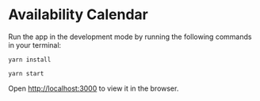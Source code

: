 # Availability Calendar

Run the app in the development mode by running the following commands in your terminal:

`yarn install`

`yarn start`

Open [http://localhost:3000](http://localhost:3000) to view it in the browser.
